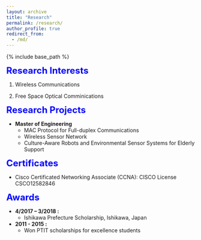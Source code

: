 ```yaml
---
layout: archive
title: "Research"
permalink: /research/
author_profile: true
redirect_from:
  - /md/
---
```


{% include base_path %}

**<font size = "5" color="#0000FF">Research Interests</font>**

1. Wireless Communications

2. Free Space Optical Comminications


**<font size = "5" color="#0000FF">Research Projects</font>**
- **Master of Engineering** 
  - MAC Protocol for Full-duplex Communications
  - Wireless Sensor Network
  - Culture-Aware Robots and Environmental Sensor Systems for Elderly Support

**<font size = "5" color="#0000FF">Certificates</font>**
  - Cisco Certificated Networking Associate (CCNA): 
	CISCO License CSCO12582846


**<font size = "5" color="#0000FF">Awards</font>**
  - **4/2017 – 3/2018 :** 
    - Ishikawa Prefecture Scholarship, Ishikawa, Japan
  - **2011 - 2015 :** 
  	- Won PTIT scholarships for excellence students


